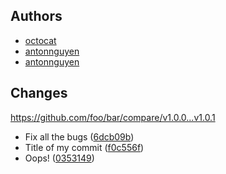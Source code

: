 ## Authors

* [octocat](https://github.com/octocat)
* [antonnguyen](https://github.com/antonnguyen)
* [antonnguyen](https://github.com/antonnguyen)

## Changes

https://github.com/foo/bar/compare/v1.0.0...v1.0.1

* Fix all the bugs ([6dcb09b](https://github.com/octocat/Hello-World/commit/6dcb09b5b57875f334f61aebed695e2e4193db5e))
* Title of my commit ([f0c556f](https://github.com/octocat/Hello-World/commit/f0c556fd81d38b23ff2b9c7c9d192ff426ff35bbc4))
* Oops! ([0353149](https://github.com/octocat/Hello-World/commit/0353149329a25291e9282fbecdd8684e7dad7671866))
